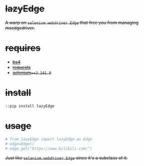 # ~~lazyEdge~~
~~A warp on ```selenium.webdriver.Edge``` that free you from managing msedgedriver.~~
# ~~requires~~
- ~~[bs4](https://pypi.org/project/beautifulsoup4/)~~
- ~~[requests](https://docs.python-requests.org/en/latest/)~~
- ~~[selenium](https://github.com/SeleniumHQ/selenium/)```==3.141.0```~~
# ~~install~~
```batch
::pip install lazyEdge
```
# ~~usage~~
```python
# from lazyEdge import lazyEdge as Edge
# edge=Edge()
# edge.get("https://www.bilibili.com/")
```
~~Just like ```selenium.webdriver.Edge``` since it's a subclass of it.~~
